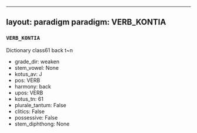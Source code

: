
---
layout: paradigm
paradigm: VERB_KONTIA
---
### ` VERB_KONTIA `

Dictionary class61 back t~n
* grade_dir: weaken
* stem_vowel: None
* kotus_av: J
* pos: VERB
* harmony: back
* upos: VERB
* kotus_tn: 61
* plurale_tantum: False
* clitics: False
* possessive: False
* stem_diphthong: None
